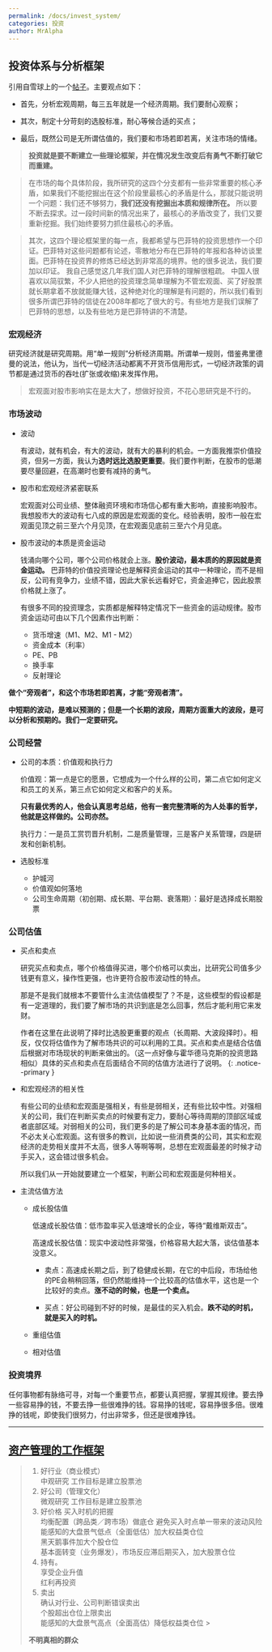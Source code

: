 ```yaml
---
permalink: /docs/invest_system/
categories: 投资
author: MrAlpha
---
```


## 投资体系与分析框架

引用自雪球上的一个[帖子](https://xueqiu.com/5780378715/91700536)。主要观点如下：

- 首先，分析宏观周期，每三五年就是一个经济周期。我们要耐心观察；

- 其次，制定十分苛刻的选股标准，耐心等候合适的买点；

- 最后，既然公司是无所谓估值的，我们要和市场若即若离，关注市场的情绪。


> **投资就是要不断建立一些理论框架，并在情况发生改变后有勇气不断打破它而重建。**

> 在市场的每个具体阶段，我所研究的这四个分支都有一些非常重要的核心矛盾，如果我们不能挖掘出在这个阶段里最核心的矛盾是什么，那就只能说明一个问题：我们还不够努力，**我们还没有挖掘出本质和规律所在。** 所以要不断去探求。过一段时间新的情况出来了，最核心的矛盾改变了，我们又要重新挖掘。我们始终要努力抓住最核心的矛盾。

> 其次，这四个理论框架里的每一点，我都希望与巴菲特的投资思想作一个印证。巴菲特对这些问题都有论述，零散地分布在巴菲特的年报和各种访谈里面。巴菲特在投资界的修炼已经达到非常高的境界。他的很多说法，我们要加以印证。 我自己感觉这几年我们国人对巴菲特的理解很粗疏。
中国人很喜欢以简驭繁，不少人把他的投资理念简单理解为不管宏观面、买了好股票就长期拿着不放就能赚大钱，这种绝对化的理解是有问题的，所以我们看到很多所谓巴菲特的信徒在2008年都吃了很大的亏。有些地方是我们误解了巴菲特的思想，以及有些地方是巴菲特讲的不清楚。

### 宏观经济

研究经济就是研究周期。用“单一规则”分析经济周期。所谓单一规则，借鉴弗里德曼的说法，他认为，当代一切经济活动都离不开货币信用形式，一切经济政策的调节都是通过货币的吞吐(扩张或收缩)来发挥作用。

> 宏观面对股市影响实在是太大了，想做好投资，不花心思研究是不行的。

### 市场波动

- 波动

  有波动，就有机会，有大的波动，就有大的暴利的机会。一方面我推崇价值投资，但另一方面，我认为**选时远比选股更重要**。我们要作判断，在股市的低潮要尽量回避，在高潮时也要有减持的勇气。

- 股市和宏观经济紧密联系

  宏观面对公司业绩、整体融资环境和市场信心都有重大影响，直接影响股市。我想股市大的波动有七八成的原因是宏观面的变化。经验表明，股市一般在宏观面见顶之前三至六个月见顶，在宏观面见底前三至六个月见底。

- 股市波动的本质是资金运动

  钱涌向哪个公司，哪个公司价格就会上涨。**股价波动，最本质的的原因就是资金运动。** 巴菲特的价值投资理论也是解释资金运动的其中一种理论，而不是相反，公司有竞争力，业绩不错，因此大家长远看好它，资金追捧它，因此股票价格就上涨了。

  有很多不同的投资理念，实质都是解释特定情况下一些资金的运动规律。股市资金运动可由以下几个因素作出判断：

  - 货币增速（M1、M2、M1 - M2）
  - 资金成本（利率）
  - PE、PB
  - 换手率
  - 反射理论

**做个“旁观者”，和这个市场若即若离，才能“旁观者清”。**

**中短期的波动，是难以预测的；但是一个长期的波段，周期方面重大的波段，是可以分析和预期的。我们一定要研究。**

### 公司经营

- 公司的本质：价值观和执行力

  价值观：第一点是它的愿景，它想成为一个什么样的公司，第二点它如何定义和员工的关系，第三点它如何定义和客户的关系。

  **只有最优秀的人，他会认真思考总结，他有一套完整清晰的为人处事的哲学，他就是这样做的。公司亦然。**

  执行力：一是员工赏罚晋升机制，二是质量管理，三是客户关系管理，四是研发和创新机制。

- 选股标准

  + 护城河
  + 价值观如何落地
  + 公司生命周期（初创期、成长期、平台期、衰落期）：最好是选择成长期股票

### 公司估值

- 买点和卖点

  研究买点和卖点，哪个价格值得买进，哪个价格可以卖出，比研究公司值多少钱更有意义，操作性更强，也许更符合股市波动性的特点。

  那是不是我们就根本不要管什么主流估值模型了？不是，这些模型的假设都是有一定道理的，我们要了解市场的共识到底是怎么回事，然后才能利用它来发财。

  作者在这里在此说明了择时比选股更重要的观点（长周期、大波段择时）。相反，仅仅将估值作为了解市场共识的可以利用的工具。买点和卖点是结合估值后根据对市场现状的判断来做出的。（这一点好像与霍华德马克斯的投资思路相似）具体的买点和卖点在后面结合不同的估值方法进行了说明。
  {: .notice--primary }

- 和宏观经济的相关性

  有些公司的业绩和宏观面是强相关，有些是弱相关，还有些比较中性。对强相关的公司，我们在判断买卖点的时候要有定力，要耐心等待周期的顶部区域或者底部区域。对弱相关的公司，我们更多的是了解公司本身基本面的情况，而不必太关心宏观面。这有很多的教训，比如说一些消费类的公司，其实和宏观经济的走势相关度并不太高，很多人等啊等啊，总想在宏观面最差的时候才动手买入，这会错过很多机会。

  所以我们从一开始就要建立一个框架，判断公司和宏观面是何种相关。

- 主流估值方法

  + 成长股估值

    低速成长股估值：低市盈率买入低速增长的企业，等待“戴维斯双击”。

    高速成长股估值：现实中波动性非常强，价格容易大起大落，谈估值基本没意义。

    - 卖点：高速成长期之后，到了稳健成长期，在它的中后段，市场给他的PE会稍稍回落，但仍然能维持一个比较高的估值水平，这也是一个比较好的卖点。**涨不动的时候，也是一个卖点。**

    - 买点：好公司碰到不好的时候，是最佳的买入机会。**跌不动的时机，就是买入的时机。**

  + 重组估值

  + 相对估值

### 投资境界

任何事物都有脉络可寻，对每一个重要节点，都要认真把握，掌握其规律。要去挣一些容易挣的钱，不要去挣一些很难挣的钱。容易挣的钱呢，容易挣很多倍。很难挣的钱呢，即使我们很努力，付出非常多，但还是很难挣钱。

---

## [资产管理的工作框架](https://xueqiu.com/1955602780/82300443)

> 1. 好行业（商业模式）  
>   中观研究 工作目标是建立股票池
> 2. 好公司（管理文化）  
>   微观研究 工作目标是建立股票池
> 3. 好价格 买入时机的把握  
>  均衡配置（跨品类／跨市场）做底仓 避免买入时点单一带来的波动风险  
>   能感知的大盘景气低点（全面低估）加大权益类仓位  
>   黑天鹅事件加大个股仓位  
>   基本面转变（业务爆发），市场反应滞后期买入，加大股票仓位
> 4. 持有。  
>  享受企业升值  
>  红利再投资
> 5. 卖出  
>   确认对行业、公司判断错误卖出  
>   个股超出仓位上限卖出  
>   能感知的大盘景气高点（全面高估）降低权益类仓位 >
>
>  **不明真相的群众**
